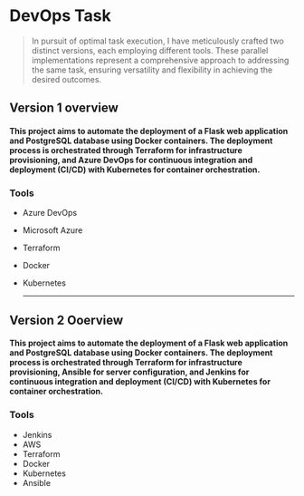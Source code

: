# DevOps Task 
> In pursuit of optimal task execution, I have meticulously crafted two distinct versions, each employing different tools. These parallel implementations represent a comprehensive approach to addressing the same task, ensuring versatility and flexibility in achieving the desired outcomes.
## Version 1 overview
#### This project aims to automate the deployment of a Flask web application and PostgreSQL database using Docker containers. The deployment process is orchestrated through Terraform for infrastructure provisioning, and Azure DevOps for continuous integration and deployment (CI/CD) with Kubernetes for container orchestration.

### Tools
* Azure DevOps
* Microsoft Azure
* Terraform
* Docker
* Kubernetes

  -------
  
## Version 2 Ooerview
#### This project aims to automate the deployment of a Flask web application and PostgreSQL database using Docker containers. The deployment process is orchestrated through Terraform for infrastructure provisioning, Ansible for server configuration, and Jenkins for continuous integration and deployment (CI/CD) with Kubernetes for container orchestration.

### Tools
* Jenkins
* AWS
* Terraform
* Docker
* Kubernetes
* Ansible
